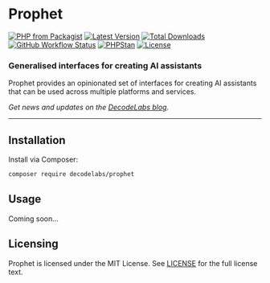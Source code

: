 # Prophet

[![PHP from Packagist](https://img.shields.io/packagist/php-v/decodelabs/prophet?style=flat)](https://packagist.org/packages/decodelabs/prophet)
[![Latest Version](https://img.shields.io/packagist/v/decodelabs/prophet.svg?style=flat)](https://packagist.org/packages/decodelabs/prophet)
[![Total Downloads](https://img.shields.io/packagist/dt/decodelabs/prophet.svg?style=flat)](https://packagist.org/packages/decodelabs/prophet)
[![GitHub Workflow Status](https://img.shields.io/github/actions/workflow/status/decodelabs/prophet/integrate.yml?branch=develop)](https://github.com/decodelabs/prophet/actions/workflows/integrate.yml)
[![PHPStan](https://img.shields.io/badge/PHPStan-enabled-44CC11.svg?longCache=true&style=flat)](https://github.com/phpstan/phpstan)
[![License](https://img.shields.io/packagist/l/decodelabs/prophet?style=flat)](https://packagist.org/packages/decodelabs/prophet)

### Generalised interfaces for creating AI assistants

Prophet provides an opinionated set of interfaces for creating AI assistants that can be used across multiple platforms and services.

_Get news and updates on the [DecodeLabs blog](https://blog.decodelabs.com)._

---

## Installation

Install via Composer:

```bash
composer require decodelabs/prophet
```

## Usage

Coming soon...

## Licensing

Prophet is licensed under the MIT License. See [LICENSE](./LICENSE) for the full license text.
